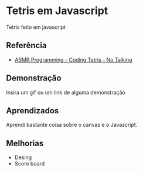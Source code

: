 # Tetris em Javascript

Tetris feito em javascript

## Referência

 - [ASMR Programming - Coding Tetris - No Talking](https://www.youtube.com/watch?v=h1-zQ0SSS6M&t=174s&ab_channel=ServetGulnaroglu)


## Demonstração

Insira um gif ou um link de alguma demonstração


## Aprendizados

Aprendi bastante coisa sobre o canvas e o Javascript.


## Melhorias

+ Desing 
+ Score board
